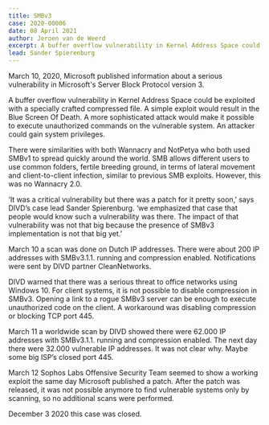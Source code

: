 ```yaml
---
title: SMBv3
case: 2020-00006
date: 08 April 2021
author: Jeroen van de Weerd
excerpt: A buffer overflow vulnerability in Kernel Address Space could be exploited with a specially crafted compressed file. DIVD warned that there was a serious threat, a worldwide scan showed there were 62.000 IP addresses with SMBv3.1.1. running and compression enabled. Microsoft published a patch, after the patch was released, it was not possible anymore to find vulnerable systems only by scanning, so no additional scans were performed.     
lead: Sander Spierenburg
---
```

March 10, 2020, Microsoft published information about a serious vulnerability in Microsoft's Server Block Protocol version 3.

A buffer overflow vulnerability in Kernel Address Space could be exploited with a specially crafted compressed file. A simple exploit would result in the Blue Screen Of Death. A more sophisticated attack would make it possible to execute unauthorized commands on the vulnerable system. An attacker could gain system privileges.

There were similarities with both Wannacry and NotPetya who both used SMBv1 to spread quickly around the world. SMB allows different users to use common folders, fertile breeding ground, in terms of lateral movement and client-to-client infection, similar to previous SMB exploits.
However, this was no Wannacry 2.0.

‘It was a critical vulnerability but there was a patch for it pretty soon,’ says DIVD’s case lead Sander Spierenburg. ‘we emphasized that case that people would know such a vulnerability was there. The impact of that vulnerability was not that big because the presence of SMBv3 implementation is not that big yet.’


March 10 a scan was done on Dutch IP addresses. There were about 200 IP addresses with SMBv3.1.1. running and compression enabled. Notifications were sent by DIVD partner CleanNetworks.


DIVD warned that there was a serious threat to office networks using Windows 10. For client systems, it is not possible to disable compression in SMBv3. Opening a link to a rogue SMBv3 server can be enough to execute unauthorized code on the client. A workaround was disabling compression or blocking TCP port 445.


March 11 a worldwide scan by DIVD showed there were 62.000 IP addresses with SMBv3.1.1. running and compression enabled. The next day there were 32.000 vulnerable IP addresses. It was not clear why. Maybe some big ISP’s closed port 445.

March 12 Sophos Labs Offensive Security Team seemed to show a working exploit the same day Microsoft published a patch. After the patch was released, it was not possible anymore to find vulnerable systems only by scanning, so no additional scans were performed.

December 3 2020 this case was closed.
